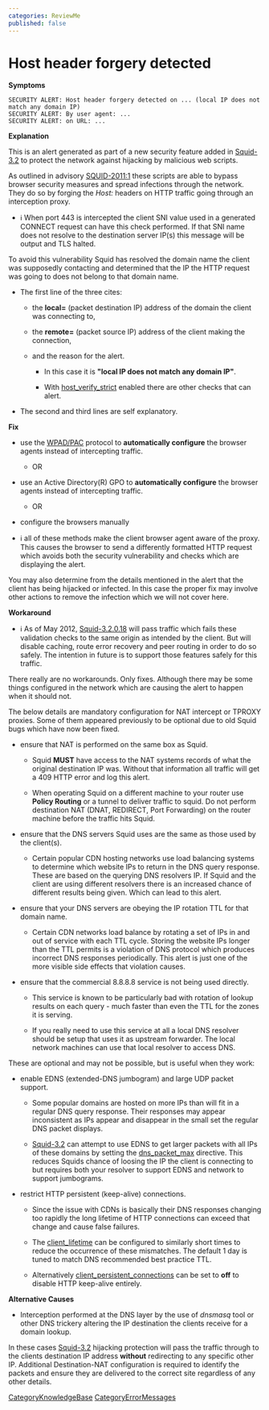 ```yaml
---
categories: ReviewMe
published: false
---
```

# Host header forgery detected

**Symptoms**

    SECURITY ALERT: Host header forgery detected on ... (local IP does not match any domain IP)
    SECURITY ALERT: By user agent: ...
    SECURITY ALERT: on URL: ...

**Explanation**

This is an alert generated as part of a new security feature added in
[Squid-3.2](/Releases/Squid-3.2)
to protect the network against hijacking by malicious web scripts.

As outlined in advisory
[SQUID-2011:1](http://www.squid-cache.org/Advisories/SQUID-2011_1.txt)
these scripts are able to bypass browser security measures and spread
infections through the network. They do so by forging the *Host:*
headers on HTTP traffic going through an interception proxy.

  - :information_source:
    When port 443 is intercepted the client SNI value used in a
    generated CONNECT request can have this check performed. If that SNI
    name does not resolve to the destination server IP(s) this message
    will be output and TLS halted.

To avoid this vulnerability Squid has resolved the domain name the
client was supposedly contacting and determined that the IP the HTTP
request was going to does not belong to that domain name.

  - The first line of the three cites:
    
      - the **local=** (packet destination IP) address of the domain the
        client was connecting to,
    
      - the **remote=** (packet source IP) address of the client making
        the connection,
    
      - and the reason for the alert.
        
          - In this case it is **"local IP does not match any domain
            IP"**.
        
          - With
            [host_verify_strict](http://www.squid-cache.org/Doc/config/host_verify_strict)
            enabled there are other checks that can alert.

  - The second and third lines are self explanatory.

**Fix**

  - use the
    [WPAD/PAC](/SquidFaq/ConfiguringBrowsers#Fully_Automatic_Configuration)
    protocol to **automatically configure** the browser agents instead
    of intercepting traffic.
    
      - OR

  - use an Active Directory(R) GPO to **automatically configure** the
    browser agents instead of intercepting traffic.
    
      - OR

  - configure the browsers manually

  - :information_source:
    all of these methods make the client browser agent aware of the
    proxy. This causes the browser to send a differently formatted HTTP
    request which avoids both the security vulnerability and checks
    which are displaying the alert.

You may also determine from the details mentioned in the alert that the
client has being hijacked or infected. In this case the proper fix may
involve other actions to remove the infection which we will not cover
here.

**Workaround**

  - :information_source:
    As of May 2012,
    [Squid-3.2.0.18](/Releases/Squid-3.2)
    will pass traffic which fails these validation checks to the same
    origin as intended by the client. But will disable caching, route
    error recovery and peer routing in order to do so safely. The
    intention in future is to support those features safely for this
    traffic.

There really are no workarounds. Only fixes. Although there may be some
things configured in the network which are causing the alert to happen
when it should not.

The below details are mandatory configuration for NAT intercept or
TPROXY proxies. Some of them appeared previously to be optional due to
old Squid bugs which have now been fixed.

  - ensure that NAT is performed on the same box as Squid.
    
      - Squid **MUST** have access to the NAT systems records of what
        the original destination IP was. Without that information all
        traffic will get a 409 HTTP error and log this alert.
    
      - When operating Squid on a different machine to your router use
        **Policy Routing** or a tunnel to deliver traffic to squid. Do
        not perform destination NAT (DNAT, REDIRECT, Port Forwarding) on
        the router machine before the traffic hits Squid.

  - ensure that the DNS servers Squid uses are the same as those used by
    the client(s).
    
      - Certain popular CDN hosting networks use load balancing systems
        to determine which website IPs to return in the DNS query
        response. These are based on the querying DNS resolvers IP. If
        Squid and the client are using different resolvers there is an
        increased chance of different results being given. Which can
        lead to this alert.

  - ensure that your DNS servers are obeying the IP rotation TTL for
    that domain name.
    
      - Certain CDN networks load balance by rotating a set of IPs in
        and out of service with each TTL cycle. Storing the website IPs
        longer than the TTL permits is a violation of DNS protocol which
        produces incorrect DNS responses periodically. This alert is
        just one of the more visible side effects that violation causes.

  - ensure that the commercial 8.8.8.8 service is not being used
    directly.
    
      - This service is known to be particularly bad with rotation of
        lookup results on each query - much faster than even the TTL for
        the zones it is serving.
    
      - If you really need to use this service at all a local DNS
        resolver should be setup that uses it as upstream forwarder. The
        local network machines can use that local resolver to access
        DNS.

These are optional and may not be possible, but is useful when they
work:

  - enable EDNS (extended-DNS jumbogram) and large UDP packet support.
    
      - Some popular domains are hosted on more IPs than will fit in a
        regular DNS query response. Their responses may appear
        inconsistent as IPs appear and disappear in the small set the
        regular DNS packet displays.
    
      - [Squid-3.2](/Releases/Squid-3.2)
        can attempt to use EDNS to get larger packets with all IPs of
        these domains by setting the
        [dns_packet_max](http://www.squid-cache.org/Doc/config/dns_packet_max)
        directive. This reduces Squids chance of loosing the IP the
        client is connecting to but requires both your resolver to
        support EDNS and network to support jumbograms.

  - restrict HTTP persistent (keep-alive) connections.
    
      - Since the issue with CDNs is basically their DNS responses
        changing too rapidly the long lifetime of HTTP connections can
        exceed that change and cause false failures.
    
      - The
        [client_lifetime](http://www.squid-cache.org/Doc/config/client_lifetime)
        can be configured to similarly short times to reduce the
        occurrence of these mismatches. The default 1 day is tuned to
        match DNS recommended best practice TTL.
    
      - Alternatively
        [client_persistent_connections](http://www.squid-cache.org/Doc/config/client_persistent_connections)
        can be set to **off** to disable HTTP keep-alive entirely.

**Alternative Causes**

  - Interception performed at the DNS layer by the use of *dnsmasq* tool
    or other DNS trickery altering the IP destination the clients
    receive for a domain lookup.

In these cases
[Squid-3.2](/Releases/Squid-3.2)
hijacking protection will pass the traffic through to the clients
destination IP address **without** redirecting to any specific other IP.
Additional Destination-NAT configuration is required to identify the
packets and ensure they are delivered to the correct site regardless of
any other details.

[CategoryKnowledgeBase](/CategoryKnowledgeBase)
[CategoryErrorMessages](/CategoryErrorMessages)
